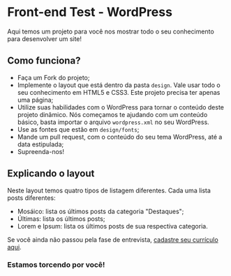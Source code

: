 Front-end Test - WordPress
========================


Aqui temos um projeto para você nos mostrar todo o seu conhecimento para desenvolver um site!

## Como funciona?

- Faça um Fork do projeto;
- Implemente o layout que está dentro da pasta `design`. Vale usar todo o seu conhecimento em HTML5 e CSS3. Este projeto precisa ter apenas uma página;
- Utilize suas habilidades com o WordPress para tornar o conteúdo deste projeto dinâmico. Nós começamos te ajudando com um conteúdo básico, basta importar o arquivo `wordpress.xml` no seu WordPress.
- Use as fontes que estão em `design/fonts`;
- Mande um pull request, com o conteúdo do seu tema WordPress, até a data estipulada;
- Supreenda-nos!

## Explicando o layout

Neste layout temos quatro tipos de listagem diferentes. Cada uma lista posts diferentes:

- Mosáico: lista os últimos posts da categoria "Destaques";
- Últimas: lista os últimos posts;
- Lorem e Ipsum: lista os últimos posts de sua respectiva categoria.

Se você ainda não passou pela fase de entrevista, [cadastre seu currículo aqui](http://www.mktvirtual.com.br/carreira/).

### Estamos torcendo por você!
